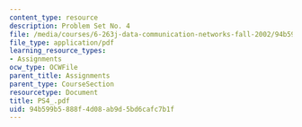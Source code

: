 ```yaml
---
content_type: resource
description: Problem Set No. 4
file: /media/courses/6-263j-data-communication-networks-fall-2002/94b599b5888f4d08ab9d5bd6cafc7b1f_PS4_.pdf
file_type: application/pdf
learning_resource_types:
- Assignments
ocw_type: OCWFile
parent_title: Assignments
parent_type: CourseSection
resourcetype: Document
title: PS4_.pdf
uid: 94b599b5-888f-4d08-ab9d-5bd6cafc7b1f
---
```


